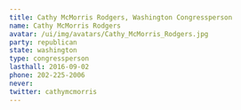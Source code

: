 ```yaml
---
title: Cathy McMorris Rodgers, Washington Congressperson
name: Cathy McMorris Rodgers
avatar: /ui/img/avatars/Cathy_McMorris_Rodgers.jpg
party: republican
state: washington
type: congressperson
lasthall: 2016-09-02
phone: 202-225-2006
never: 
twitter: cathymcmorris
---
```

